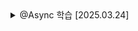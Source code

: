 <details>
<summary>@Async 학습 [2025.03.24]</summary>

CompletableFuture 를 반환하자
- 작업의 완료여부 체크가 가능하다.
- 비동기의 예외는 호출자에게 반환되지 않을 수 있기때문
- 체이닝 메소드(thenApply, thenAccept, thenRun)를 통해 비동기 작업을 순차적으로 처리할 수 있다.
- 명시적으로 작업 완료를 할 수 있다. (get(), join())
- config는 기본적으로 작성한 클래스를 참고하고 필요에 따라 적절히 수정하는 방식으로

</details>